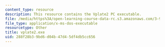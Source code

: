 ```yaml
---
content_type: resource
description: This resource contains the Vplate2 PC executable.
file: /media/https%3A/open-learning-course-data-rc.s3.amazonaws.com/3-91-mechanical-behavior-of-plastics-spring-2007/288f28b39bd6d04b47d45df4db5cc656_vplate2.exe
file_type: application/x-ms-dos-executable
resourcetype: Other
title: vplate2.exe
uid: 288f28b3-9bd6-d04b-47d4-5df4db5cc656
---
```

